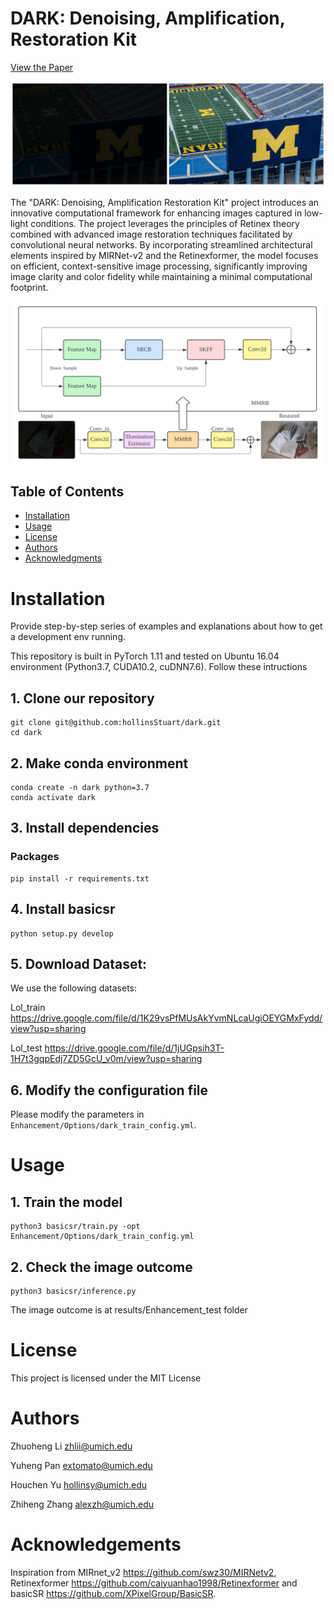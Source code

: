 # DARK: Denoising, Amplification, Restoration Kit

[View the Paper](https://github.com/hollinsStuart/dark/blob/master/docs/EECS442_Project_Report.pdf)

![UM](docs/UM.png)

The "DARK: Denoising, Amplification Restoration Kit" project introduces an innovative computational framework for enhancing images captured in low-light conditions. The project leverages the principles of Retinex theory combined with advanced image restoration techniques facilitated by convolutional neural networks. By incorporating streamlined architectural elements inspired by MIRNet-v2 and the Retinexformer, the model focuses on efficient, context-sensitive image processing, significantly improving image clarity and color fidelity while maintaining a minimal computational footprint.

![DARK](docs/DARK.svg)


## Table of Contents

- [Installation](#installation)
- [Usage](#usage)
- [License](#license)
- [Authors](#authors)
- [Acknowledgments](#acknowledgments)

# Installation

Provide step-by-step series of examples and explanations about how to get a development env running.

This repository is built in PyTorch 1.11 and tested on Ubuntu 16.04 environment (Python3.7, CUDA10.2, cuDNN7.6).
Follow these intructions

## 1. Clone our repository

```shell
git clone git@github.com:hollinsStuart/dark.git
cd dark
```

## 2. Make conda environment

```shell
conda create -n dark python=3.7
conda activate dark
```

## 3. Install dependencies

### Packages

```shell
pip install -r requirements.txt
```

## 4. Install basicsr

```shell
python setup.py develop
```

## 5. Download Dataset:
We use the following datasets:

Lol_train  https://drive.google.com/file/d/1K29vsPfMUsAkYvmNLcaUgiOEYGMxFydd/view?usp=sharing

Lol_test  https://drive.google.com/file/d/1jUGpsih3T-1H7t3gqpEdj7ZD5GcU_v0m/view?usp=sharing

## 6. Modify the configuration file
Please modify the parameters in `Enhancement/Options/dark_train_config.yml`.

# Usage

## 1. Train the model

```shell
python3 basicsr/train.py -opt Enhancement/Options/dark_train_config.yml
```

## 2. Check the image outcome

```shell
python3 basicsr/inference.py 
```

The image outcome is at results/Enhancement_test folder



# License

This project is licensed under the MIT License


# Authors

Zhuoheng Li <zhlii@umich.edu>

Yuheng Pan  <extomato@umich.edu>

Houchen Yu  <hollinsy@umich.edu>

Zhiheng Zhang   <alexzh@umich.edu>


# Acknowledgements

Inspiration from MIRnet_v2 <https://github.com/swz30/MIRNetv2>, Retinexformer <https://github.com/caiyuanhao1998/Retinexformer> and basicSR <https://github.com/XPixelGroup/BasicSR>.


